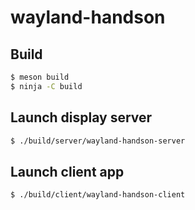 # wayland-handson

## Build

```sh
$ meson build
$ ninja -C build
```

## Launch display server

```sh
$ ./build/server/wayland-handson-server
```

## Launch client app

```sh
$ ./build/client/wayland-handson-client
```
